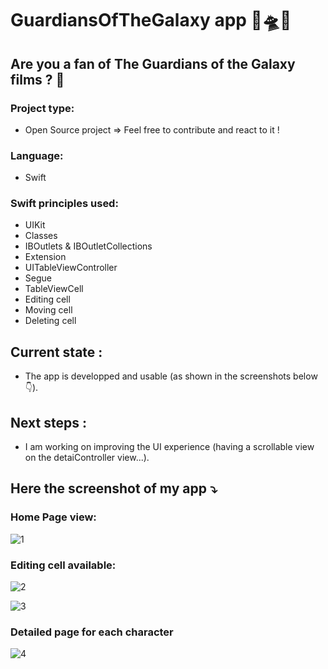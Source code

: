 #  GuardiansOfTheGalaxy app 🌠🛸🌌

## Are you a fan of The Guardians of the Galaxy films ? 🤔

### Project type:
- Open Source project => Feel free to contribute and react to it !

### Language:
- Swift

### Swift principles used:
- UIKit
- Classes
- IBOutlets & IBOutletCollections
- Extension
- UITableViewController
- Segue
- TableViewCell
- Editing cell
- Moving cell
- Deleting cell

## Current state :
- The app is developped and usable (as shown in the screenshots below👇).

## Next steps :
- I am working on improving the UI experience (having a scrollable view on the detaiController view...).

## Here the screenshot of my app ⤵️

### Home Page view:

![1](https://user-images.githubusercontent.com/61510923/227367139-75aa48ae-8d2a-49cf-9def-edfa9b4d3c17.png)


### Editing cell available:

![2](https://user-images.githubusercontent.com/61510923/227367229-8fb18210-84eb-4eab-947c-509f24dc8e30.png)

![3](https://user-images.githubusercontent.com/61510923/227367235-05169ea0-9751-4e3c-a96f-564a30eb28de.png)

### Detailed page for each character

![4](https://user-images.githubusercontent.com/61510923/227367286-157ce3fb-e922-4118-b8e2-9a1c15299041.png)

